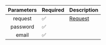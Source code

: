 | Parameters | Required           | Description           |
|:----------:|--------------------|-----------------------|
|  request   | :white_check_mark: | [Request](Request.md) |
|  password  | :white_check_mark: |                       |
|   email    | :white_check_mark: |                       |